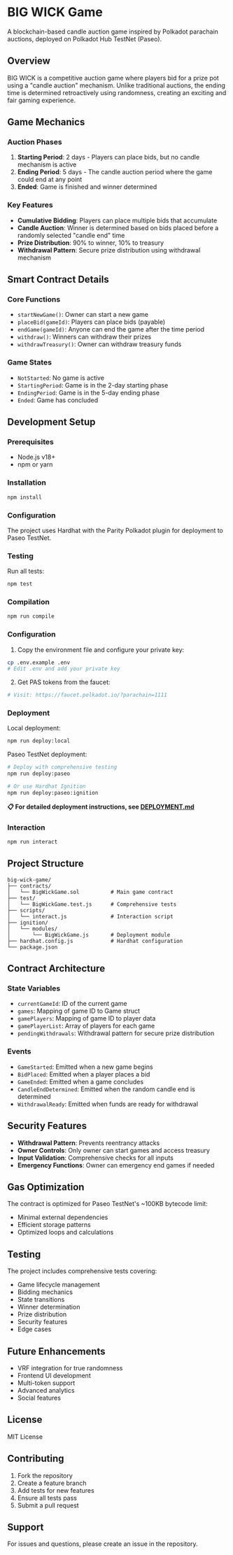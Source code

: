 # BIG WICK Game

A blockchain-based candle auction game inspired by Polkadot parachain auctions, deployed on Polkadot Hub TestNet (Paseo).

## Overview

BIG WICK is a competitive auction game where players bid for a prize pot using a "candle auction" mechanism. Unlike traditional auctions, the ending time is determined retroactively using randomness, creating an exciting and fair gaming experience.

## Game Mechanics

### Auction Phases
1. **Starting Period**: 2 days - Players can place bids, but no candle mechanism is active
2. **Ending Period**: 5 days - The candle auction period where the game could end at any point
3. **Ended**: Game is finished and winner determined

### Key Features
- **Cumulative Bidding**: Players can place multiple bids that accumulate
- **Candle Auction**: Winner is determined based on bids placed before a randomly selected "candle end" time
- **Prize Distribution**: 90% to winner, 10% to treasury
- **Withdrawal Pattern**: Secure prize distribution using withdrawal mechanism

## Smart Contract Details

### Core Functions

- `startNewGame()`: Owner can start a new game
- `placeBid(gameId)`: Players can place bids (payable)
- `endGame(gameId)`: Anyone can end the game after the time period
- `withdraw()`: Winners can withdraw their prizes
- `withdrawTreasury()`: Owner can withdraw treasury funds

### Game States

- `NotStarted`: No game is active
- `StartingPeriod`: Game is in the 2-day starting phase
- `EndingPeriod`: Game is in the 5-day ending phase
- `Ended`: Game has concluded

## Development Setup

### Prerequisites

- Node.js v18+
- npm or yarn

### Installation

```bash
npm install
```

### Configuration

The project uses Hardhat with the Parity Polkadot plugin for deployment to Paseo TestNet.

### Testing

Run all tests:
```bash
npm test
```

### Compilation

```bash
npm run compile
```

### Configuration

1. Copy the environment file and configure your private key:
```bash
cp .env.example .env
# Edit .env and add your private key
```

2. Get PAS tokens from the faucet:
```bash
# Visit: https://faucet.polkadot.io/?parachain=1111
```

### Deployment

Local deployment:
```bash
npm run deploy:local
```

Paseo TestNet deployment:
```bash
# Deploy with comprehensive testing
npm run deploy:paseo

# Or use Hardhat Ignition
npm run deploy:paseo:ignition
```

**📋 For detailed deployment instructions, see [DEPLOYMENT.md](DEPLOYMENT.md)**

### Interaction

```bash
npm run interact
```

## Project Structure

```
big-wick-game/
├── contracts/
│   └── BigWickGame.sol          # Main game contract
├── test/
│   └── BigWickGame.test.js      # Comprehensive tests
├── scripts/
│   └── interact.js              # Interaction script
├── ignition/
│   └── modules/
│       └── BigWickGame.js       # Deployment module
├── hardhat.config.js            # Hardhat configuration
└── package.json
```

## Contract Architecture

### State Variables

- `currentGameId`: ID of the current game
- `games`: Mapping of game ID to Game struct
- `gamePlayers`: Mapping of game ID to player data
- `gamePlayerList`: Array of players for each game
- `pendingWithdrawals`: Withdrawal pattern for secure prize distribution

### Events

- `GameStarted`: Emitted when a new game begins
- `BidPlaced`: Emitted when a player places a bid
- `GameEnded`: Emitted when a game concludes
- `CandleEndDetermined`: Emitted when the random candle end is determined
- `WithdrawalReady`: Emitted when funds are ready for withdrawal

## Security Features

- **Withdrawal Pattern**: Prevents reentrancy attacks
- **Owner Controls**: Only owner can start games and access treasury
- **Input Validation**: Comprehensive checks for all inputs
- **Emergency Functions**: Owner can emergency end games if needed

## Gas Optimization

The contract is optimized for Paseo TestNet's ~100KB bytecode limit:
- Minimal external dependencies
- Efficient storage patterns
- Optimized loops and calculations

## Testing

The project includes comprehensive tests covering:
- Game lifecycle management
- Bidding mechanics
- State transitions
- Winner determination
- Prize distribution
- Security features
- Edge cases

## Future Enhancements

- VRF integration for true randomness
- Frontend UI development
- Multi-token support
- Advanced analytics
- Social features

## License

MIT License

## Contributing

1. Fork the repository
2. Create a feature branch
3. Add tests for new features
4. Ensure all tests pass
5. Submit a pull request

## Support

For issues and questions, please create an issue in the repository.